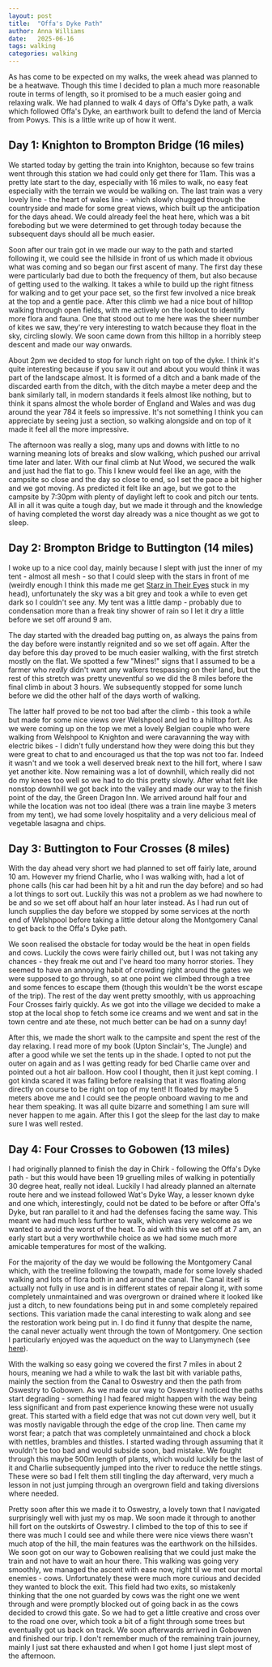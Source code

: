 ```yaml
---
layout: post
title:  "Offa's Dyke Path"
author: Anna Williams
date:   2025-06-16
tags: walking
categories: walking
---
```


As has come to be expected on my walks, the week ahead was planned to be a heatwave. Though this time I decided to plan a much more reasonable route in terms of length, so it promised to be a much easier going and relaxing walk. We had planned to walk 4 days of Offa's Dyke path, a walk which followed Offa's Dyke, an earthwork built to defend the land of Mercia from Powys. This is a little write up of how it went.

## Day 1: Knighton to Brompton Bridge (16 miles)

We started today by getting the train into Knighton, because so few trains went through this station we had could only get there for 11am. This was a pretty late start to the day, especially with 16 miles to walk, no easy feat especially with the terrain we would be walking on. The last train was a very lovely line - the heart of wales line - which slowly chugged through the countryside and made for some great views, which built up the anticipation for the days ahead. We could already feel the heat here, which was a bit foreboding but we were determined to get through today because the subsequent days should all be much easier.

Soon after our train got in we made our way to the path and started following it, we could see the hillside in front of us which made it obvious what was coming and so began our first ascent of many. The first day these were particularly bad due to both the frequency of them, but also because of getting used to the walking. It takes a while to build up the right fitness for walking and to get your pace set, so the first few involved a nice break at the top and a gentle pace. After this climb we had a nice bout of hilltop walking through open fields, with me actively on the lookout to identify more flora and fauna. One that stood out to me here was the sheer number of kites we saw, they're very interesting to watch because they float in the sky, circling slowly. We soon came down from this hilltop in a horribly steep descent and made our way onwards.

About 2pm we decided to stop for lunch right on top of the dyke. I think it's quite interesting because if you saw it out and about you would think it was part of the landscape almost. It is formed of a ditch and a bank made of the discarded earth from the ditch, with the ditch maybe a meter deep and the bank similarly tall, in modern standards it feels almost like nothing, but to think it spans almost the whole border of England and Wales and was dug around the year 784 it feels so impressive. It's not something I think you can appreciate by seeing just a section, so walking alongside and on top of it made it feel all the more impressive.

The afternoon was really a slog, many ups and downs with little to no warning meaning lots of breaks and slow walking, which pushed our arrival time later and later. With our final climb at Nut Wood, we secured the walk and just had the flat to go. This I knew would feel like an age, with the campsite so close and the day so close to end, so I set the pace a bit higher and we got moving. As predicted it felt like an age, but we got to the campsite by 7:30pm with plenty of daylight left to cook and pitch our tents. All in all it was quite a tough day, but we made it through and the knowledge of having completed the worst day already was a nice thought as we got to sleep.

## Day 2: Brompton Bridge to Buttington (14 miles)

I woke up to a nice cool day, mainly because I slept with just the inner of my tent - almost all mesh - so that I could sleep with the stars in front of me (weirdly enough I think this made me get [Starz in Their Eyes](https://open.spotify.com/track/52t33nLHGNyVaCceOLFGfV?si=2395af8fe2324ff4) stuck in my head), unfortunately the sky was a bit grey and took a while to even get dark so I couldn't see any. My tent was a little damp - probably due to condensation more than a freak tiny shower of rain so I let it dry a little before we set off around 9 am.

The day started with the dreaded bag putting on, as always the pains from the day before were instantly reignited and so we set off again. After the day before this day proved to be much easier walking, with the first stretch mostly on the flat. We spotted a few "Mines!" signs that I assumed to be a farmer who _really_ didn't want any walkers trespassing on their land, but the rest of this stretch was pretty uneventful so we did the 8 miles before the final climb in about 3 hours. We subsequently stopped for some lunch before we did the other half of the days worth of walking.

The latter half proved to be not too bad after the climb - this took a while but made for some nice views over Welshpool and led to a hilltop fort. As we were coming up on the top we met a lovely Belgian couple who were walking from Welshpool to Knighton and were caravanning the way with electric bikes - I didn't fully understand how they were doing this but they were great to chat to and encouraged us that the top was not too far. Indeed it wasn't and we took a well deserved break next to the hill fort, where I saw yet another kite. Now remaining was a lot of downhill, which really did not do my knees too well so we had to do this pretty slowly. After what felt like nonstop downhill we got back into the valley and made our way to the finish point of the day, the Green Dragon Inn. We arrived around half four and while the location was not too ideal (there was a train line maybe 3 meters from my tent), we had some lovely hospitality and a very delicious meal of vegetable lasagna and chips.

## Day 3: Buttington to Four Crosses (8 miles)

With the day ahead very short we had planned to set off fairly late, around 10 am. However my friend Charlie, who I was walking with, had a lot of phone calls (his car had been hit by a hit and run the day before) and so had a lot things to sort out. Luckily this was not a problem as we had nowhere to be and so we set off about half an hour later instead. As I had run out of lunch supplies the day before we stopped by some services at the north end of Welshpool before taking a little detour along the Montgomery Canal to get back to the Offa's Dyke path.

We soon realised the obstacle for today would be the heat in open fields and cows. Luckily the cows were fairly chilled out, but I was not taking any chances - they freak me out and I've heard too many horror stories. They seemed to have an annoying habit of crowding right around the gates we were supposed to go through, so at one point we climbed through a tree and some fences to escape them (though this wouldn't be the worst escape of the trip). The rest of the day went pretty smoothly, with us approaching Four Crosses fairly quickly. As we got into the village we decided to make a stop at the local shop to fetch some ice creams and we went and sat in the town centre and ate these, not much better can be had on a sunny day!

After this, we made the short walk to the campsite and spent the rest of the day relaxing. I read more of my book (Upton Sinclair's, The Jungle) and after a good while we set the tents up in the shade. I opted to not put the outer on again and as I was getting ready for bed Charlie came over and pointed out a hot air balloon. How cool I thought, then it just kept coming. I got kinda scared it was falling before realising that it was floating along directly on course to be right on top of my tent! It floated by maybe 5 meters above me and I could see the people onboard waving to me and hear them speaking. It was all quite bizarre and something I am sure will never happen to me again. After this I got the sleep for the last day to make sure I was well rested.

## Day 4: Four Crosses to Gobowen (13 miles)

I had originally planned to finish the day in Chirk - following the Offa's Dyke path - but this would have been 19 gruelling miles of walking in potentially 30 degree heat, really not ideal. Luckily I had already planned an alternate route here and we instead followed Wat's Dyke Way, a lesser known dyke and one which, interestingly, could not be dated to be before or after Offa's Dyke, but ran parallel to it and had the defenses facing the same way. This meant we had much less further to walk, which was very welcome as we wanted to avoid the worst of the heat. To aid with this we set off at 7 am, an early start but a very worthwhile choice as we had some much more amicable temperatures for most of the walking.

For the majority of the day we would be following the Montgomery Canal which, with the treeline following the towpath, made for some lovely shaded walking and lots of flora both in and around the canal. The Canal itself is actually not fully in use and is in different states of repair along it, with some completely unmaintained and was overgrown or drained where it looked like just a ditch, to new foundations being put in and some completely repaired sections. This variation made the canal interesting to walk along and see the restoration work being put in. I do find it funny that despite the name, the canal never actually went through the town of Montgomery. One section I particularly enjoyed was the aqueduct on the way to Llanymynech (see [here](https://www.flickr.com/photos/arg_flickr/46986814635)).

With the walking so easy going we covered the first 7 miles in about 2 hours, meaning we had a while to walk the last bit with variable paths, mainly the section from the Canal to Oswestry and then the path from Oswestry to Gobowen. As we made our way to Oswestry I noticed the paths start degrading - something I had feared might happen with the way being less significant and from past experience knowing these were not usually great. This started with a field edge that was not cut down very well, but it was mostly navigable through the edge of the crop line. Then came my worst fear; a patch that was completely unmaintained and chock a block with nettles, brambles and thistles. I started wading through assuming that it wouldn't be too bad and would subside soon, bad mistake. We fought through this maybe 500m length of plants, which would luckily be the last of it and Charlie subsequently jumped into the river to reduce the nettle stings. These were so bad I felt them still tingling the day afterward, very much a lesson in not just jumping through an overgrown field and taking diversions where needed.

Pretty soon after this we made it to Oswestry, a lovely town that I navigated surprisingly well with just my os map. We soon made it through to another hill fort on the outskirts of Oswestry. I climbed to the top of this to see if there was much I could see and while there were nice views there wasn't much atop of the hill, the main features was the earthwork on the hillsides. We soon got on our way to Gobowen realising that we could just make the train and not have to wait an hour there. This walking was going very smoothly, we managed the ascent with ease now, right til we met our mortal enemies - cows. Unfortunately these were much more curious and decided they wanted to block the exit. This field had two exits, so mistakenly thinking that the one not guarded by cows was the right one we went through and were promptly blocked out of going back in as the cows decided to crowd this gate. So we had to get a little creative and cross over to the road one over, which took a bit of a fight through some trees but eventually got us back on track. We soon afterwards arrived in Gobowen and finished our trip. I don't remember much of the remaining train journey, mainly I just sat there exhausted and when I got home I just slept most of the afternoon.

